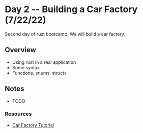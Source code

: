# Day 2 -- Building a Car Factory (7/22/22)

Second day of rust bootcamp. We will build a car factory.

## Overview

- Using rust in a real application
- Some syntax
- Functions, enums, structs

## Notes

- TODO

### Resources

- [Car Factory Tutorial](https://docs.microsoft.com/en-us/learn/modules/rust-create-program/7-exercise?ns-enrollment-type=learningpath&ns-enrollment-id=learn.languages.rust-first-steps)
